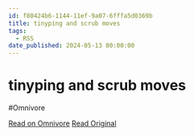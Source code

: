 ```yaml
---
id: f80424b6-1144-11ef-9a07-6fffa5d0369b
title: tinyping and scrub moves
tags:
  - RSS
date_published: 2024-05-13 00:00:00
---
```


# tinyping and scrub moves
#Omnivore

[Read on Omnivore](https://omnivore.app/me/tinyping-and-scrub-moves-18f72c315af)
[Read Original](https://bytes.zone/micro/tinyping-and-scrub-moves/)



